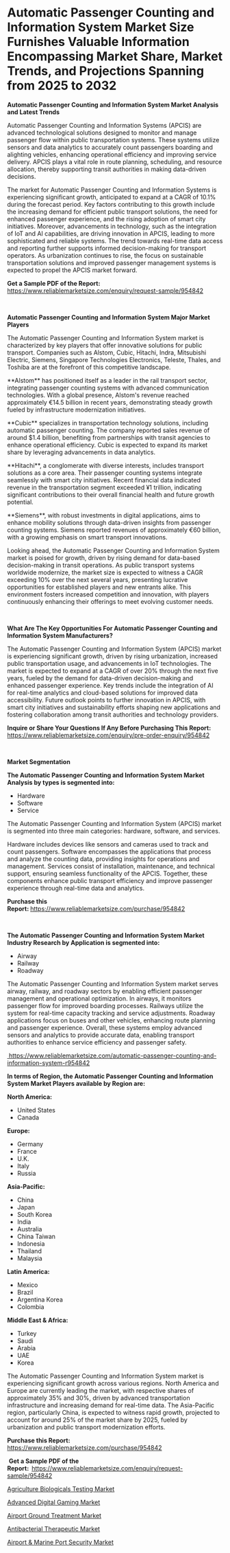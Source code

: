<p><h1>Automatic Passenger Counting and Information System Market Size Furnishes Valuable Information Encompassing Market Share, Market Trends, and Projections Spanning from 2025 to 2032</h1></p><p><strong>Automatic Passenger Counting and Information System Market Analysis and Latest Trends</strong></p>
<p><p>Automatic Passenger Counting and Information Systems (APCIS) are advanced technological solutions designed to monitor and manage passenger flow within public transportation systems. These systems utilize sensors and data analytics to accurately count passengers boarding and alighting vehicles, enhancing operational efficiency and improving service delivery. APCIS plays a vital role in route planning, scheduling, and resource allocation, thereby supporting transit authorities in making data-driven decisions.</p><p>The market for Automatic Passenger Counting and Information Systems is experiencing significant growth, anticipated to expand at a CAGR of 10.1% during the forecast period. Key factors contributing to this growth include the increasing demand for efficient public transport solutions, the need for enhanced passenger experience, and the rising adoption of smart city initiatives. Moreover, advancements in technology, such as the integration of IoT and AI capabilities, are driving innovation in APCIS, leading to more sophisticated and reliable systems. The trend towards real-time data access and reporting further supports informed decision-making for transport operators. As urbanization continues to rise, the focus on sustainable transportation solutions and improved passenger management systems is expected to propel the APCIS market forward.</p></p>
<p><strong>Get a Sample PDF of the Report:&nbsp;</strong> <a href="https://www.reliablemarketsize.com/enquiry/request-sample/954842?utm_campaign=1999&utm_medium=2&utm_source=Github&utm_content=ia&utm_term=07032025&utm_id=automatic-passenger-counting-and-information-system">https://www.reliablemarketsize.com/enquiry/request-sample/954842</a></p>
<p>&nbsp;</p>
<p><strong>Automatic Passenger Counting and Information System Major Market Players</strong></p>
<p><p>The Automatic Passenger Counting and Information System market is characterized by key players that offer innovative solutions for public transport. Companies such as Alstom, Cubic, Hitachi, Indra, Mitsubishi Electric, Siemens, Singapore Technologies Electronics, Teleste, Thales, and Toshiba are at the forefront of this competitive landscape.</p><p>**Alstom** has positioned itself as a leader in the rail transport sector, integrating passenger counting systems with advanced communication technologies. With a global presence, Alstom's revenue reached approximately €14.5 billion in recent years, demonstrating steady growth fueled by infrastructure modernization initiatives.</p><p>**Cubic** specializes in transportation technology solutions, including automatic passenger counting. The company reported sales revenue of around $1.4 billion, benefiting from partnerships with transit agencies to enhance operational efficiency. Cubic is expected to expand its market share by leveraging advancements in data analytics.</p><p>**Hitachi**, a conglomerate with diverse interests, includes transport solutions as a core area. Their passenger counting systems integrate seamlessly with smart city initiatives. Recent financial data indicated revenue in the transportation segment exceeded ¥1 trillion, indicating significant contributions to their overall financial health and future growth potential.</p><p>**Siemens**, with robust investments in digital applications, aims to enhance mobility solutions through data-driven insights from passenger counting systems. Siemens reported revenues of approximately €60 billion, with a growing emphasis on smart transport innovations.</p><p>Looking ahead, the Automatic Passenger Counting and Information System market is poised for growth, driven by rising demand for data-based decision-making in transit operations. As public transport systems worldwide modernize, the market size is expected to witness a CAGR exceeding 10% over the next several years, presenting lucrative opportunities for established players and new entrants alike. This environment fosters increased competition and innovation, with players continuously enhancing their offerings to meet evolving customer needs.</p></p>
<p>&nbsp;</p>
<p><strong>What Are The Key Opportunities For Automatic Passenger Counting and Information System Manufacturers?</strong></p>
<p><p>The Automatic Passenger Counting and Information System (APCIS) market is experiencing significant growth, driven by rising urbanization, increased public transportation usage, and advancements in IoT technologies. The market is expected to expand at a CAGR of over 20% through the next five years, fueled by the demand for data-driven decision-making and enhanced passenger experience. Key trends include the integration of AI for real-time analytics and cloud-based solutions for improved data accessibility. Future outlook points to further innovation in APCIS, with smart city initiatives and sustainability efforts shaping new applications and fostering collaboration among transit authorities and technology providers.</p></p>
<p><strong>Inquire or Share Your Questions If Any Before Purchasing This Report:</strong> <a href="https://www.reliablemarketsize.com/enquiry/pre-order-enquiry/954842?utm_campaign=1999&utm_medium=2&utm_source=Github&utm_content=ia&utm_term=07032025&utm_id=automatic-passenger-counting-and-information-system">https://www.reliablemarketsize.com/enquiry/pre-order-enquiry/954842</a></p>
<p>&nbsp;</p>
<p><strong>Market Segmentation</strong></p>
<p><strong>The Automatic Passenger Counting and Information System Market Analysis by types is segmented into:</strong></p>
<p><ul><li>Hardware</li><li>Software</li><li>Service</li></ul></p>
<p><p>The Automatic Passenger Counting and Information System (APCIS) market is segmented into three main categories: hardware, software, and services. </p><p>Hardware includes devices like sensors and cameras used to track and count passengers. Software encompasses the applications that process and analyze the counting data, providing insights for operations and management. Services consist of installation, maintenance, and technical support, ensuring seamless functionality of the APCIS. Together, these components enhance public transport efficiency and improve passenger experience through real-time data and analytics.</p></p>
<p><strong>Purchase this Report:&nbsp;</strong><a href="https://www.reliablemarketsize.com/purchase/954842?utm_campaign=1999&utm_medium=2&utm_source=Github&utm_content=ia&utm_term=07032025&utm_id=automatic-passenger-counting-and-information-system">https://www.reliablemarketsize.com/purchase/954842</a></p>
<p>&nbsp;</p>
<p><strong>The Automatic Passenger Counting and Information System Market Industry Research by Application is segmented into:</strong></p>
<p><ul><li>Airway</li><li>Railway</li><li>Roadway</li></ul></p>
<p><p>The Automatic Passenger Counting and Information System market serves airway, railway, and roadway sectors by enabling efficient passenger management and operational optimization. In airways, it monitors passenger flow for improved boarding processes. Railways utilize the system for real-time capacity tracking and service adjustments. Roadway applications focus on buses and other vehicles, enhancing route planning and passenger experience. Overall, these systems employ advanced sensors and analytics to provide accurate data, enabling transport authorities to enhance service efficiency and passenger safety.</p></p>
<p><a href="https://www.reliablemarketsize.com/automatic-passenger-counting-and-information-system-r954842?utm_campaign=1999&utm_medium=2&utm_source=Github&utm_content=ia&utm_term=07032025&utm_id=automatic-passenger-counting-and-information-system">&nbsp;https://www.reliablemarketsize.com/automatic-passenger-counting-and-information-system-r954842</a></p>
<p><strong>In terms of Region, the Automatic Passenger Counting and Information System Market Players available by Region are:</strong></p>
<p>
    <p> <strong> North America: </strong>
        <ul>
            <li>United States</li>
            <li>Canada</li>
        </ul>
        </p> 
    <p> <strong> Europe: </strong>
        <ul>
            <li>Germany</li>
            <li>France</li>
            <li>U.K.</li>
            <li>Italy</li>
            <li>Russia</li>
        </ul>
        </p> 
    <p> <strong> Asia-Pacific: </strong>
        <ul>
            <li>China</li>
            <li>Japan</li>
            <li>South Korea</li>
            <li>India</li>
            <li>Australia</li>
            <li>China Taiwan</li>
            <li>Indonesia</li>
            <li>Thailand</li>
            <li>Malaysia</li>
        </ul>
        </p> 
    <p> <strong> Latin America: </strong>
        <ul>
            <li>Mexico</li>
            <li>Brazil</li>
            <li>Argentina Korea</li>
            <li>Colombia</li>
        </ul>
        </p> 
    <p> <strong> Middle East & Africa: </strong>
        <ul>
            <li>Turkey</li>
            <li>Saudi</li>
            <li>Arabia</li>
            <li>UAE</li>
            <li>Korea</li>
        </ul>
    </p>
    </p>
<p><p>The Automatic Passenger Counting and Information System market is experiencing significant growth across various regions. North America and Europe are currently leading the market, with respective shares of approximately 35% and 30%, driven by advanced transportation infrastructure and increasing demand for real-time data. The Asia-Pacific region, particularly China, is expected to witness rapid growth, projected to account for around 25% of the market share by 2025, fueled by urbanization and public transport modernization efforts.</p></p>
<p><strong>Purchase this Report: </strong><a href="https://www.reliablemarketsize.com/purchase/954842?utm_campaign=1999&utm_medium=2&utm_source=Github&utm_content=ia&utm_term=07032025&utm_id=automatic-passenger-counting-and-information-system">https://www.reliablemarketsize.com/purchase/954842</a></p>
<p>&nbsp;<strong>Get a Sample PDF of the Report:&nbsp;&nbsp;</strong><a href="https://www.reliablemarketsize.com/enquiry/request-sample/954842?utm_campaign=1999&utm_medium=2&utm_source=Github&utm_content=ia&utm_term=07032025&utm_id=automatic-passenger-counting-and-information-system">https://www.reliablemarketsize.com/enquiry/request-sample/954842</a></p>
<p><strong></strong></p>
<p><p><a href="https://github.com/payareganiou/Market-Research-Report-List-1/blob/main/agriculture-biologicals-testing-market.md?utm_campaign=1999&utm_medium=2&utm_source=Github&utm_content=ia&utm_term=07032025&utm_id=automatic-passenger-counting-and-information-system">Agriculture Biologicals Testing Market</a></p><p><a href="https://github.com/steegeneat/Market-Research-Report-List-1/blob/main/advanced-digital-gaming-market.md?utm_campaign=1999&utm_medium=2&utm_source=Github&utm_content=ia&utm_term=07032025&utm_id=automatic-passenger-counting-and-information-system">Advanced Digital Gaming Market</a></p><p><a href="https://github.com/enieyfabius/Market-Research-Report-List-1/blob/main/airport-ground-treatment-market.md?utm_campaign=1999&utm_medium=2&utm_source=Github&utm_content=ia&utm_term=07032025&utm_id=automatic-passenger-counting-and-information-system">Airport Ground Treatment Market</a></p><p><a href="https://github.com/pizolina/Market-Research-Report-List-7/blob/main/antibacterial-therapeutic-market.md?utm_campaign=1999&utm_medium=2&utm_source=Github&utm_content=ia&utm_term=07032025&utm_id=automatic-passenger-counting-and-information-system">Antibacterial Therapeutic Market</a></p><p><a href="https://github.com/yagyumiqdad/Market-Research-Report-List-1/blob/main/airport-marine-port-security-market.md?utm_campaign=1999&utm_medium=2&utm_source=Github&utm_content=ia&utm_term=07032025&utm_id=automatic-passenger-counting-and-information-system">Airport & Marine Port Security Market</a></p></p>